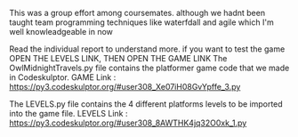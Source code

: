 This was a group effort among coursemates. although we hadnt been taught team programming techniques like waterfdall and agile which I'm well knowleadgeable in now

Read the individual report to understand more. 
if you want to test the game
OPEN THE LEVELS LINK, THEN OPEN THE GAME  LINK
The OwlMidnightTravels.py file contains the platformer game code that we made in Codeskulptor.
GAME Link : https://py3.codeskulptor.org/#user308_Xe07iH08GvYpffe_3.py

The LEVELS.py file contains the 4 different platforms levels to be imported into the game file.
LEVELS Link : https://py3.codeskulptor.org/#user308_8AWTHK4jq32O0xk_1.py
